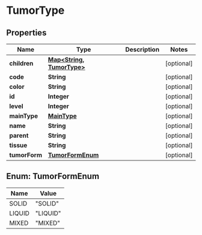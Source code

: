 
# TumorType

## Properties
Name | Type | Description | Notes
------------ | ------------- | ------------- | -------------
**children** | [**Map&lt;String, TumorType&gt;**](TumorType.md) |  |  [optional]
**code** | **String** |  |  [optional]
**color** | **String** |  |  [optional]
**id** | **Integer** |  |  [optional]
**level** | **Integer** |  |  [optional]
**mainType** | [**MainType**](MainType.md) |  |  [optional]
**name** | **String** |  |  [optional]
**parent** | **String** |  |  [optional]
**tissue** | **String** |  |  [optional]
**tumorForm** | [**TumorFormEnum**](#TumorFormEnum) |  |  [optional]


<a name="TumorFormEnum"></a>
## Enum: TumorFormEnum
Name | Value
---- | -----
SOLID | &quot;SOLID&quot;
LIQUID | &quot;LIQUID&quot;
MIXED | &quot;MIXED&quot;




